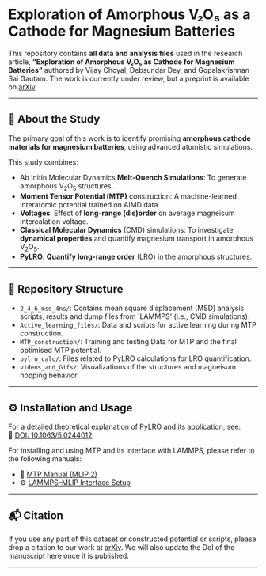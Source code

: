 
# Exploration of Amorphous V₂O₅ as a Cathode for Magnesium Batteries

This repository contains **all data and analysis files** used in the research article, **“Exploration of Amorphous V₂O₅ as Cathode for Magnesium Batteries”**  authored by Vijay Choyal, Debsundar Dey, and Gopalakrishnan Sai Gautam. The work is currently under review, but a preprint is available on [arXiv](https://arxiv.org). 

---

## 🧪 About the Study

The primary goal of this work is to identify promising **amorphous cathode materials for magnesium batteries**, using advanced atomistic simulations.

This study combines:

- Ab Initio Molecular Dynamics **Melt-Quench Simulations**: To generate amorphous V<sub>2</sub>O<sub>5</sub> structures.
- **Moment Tensor Potential (MTP)** construction: A machine-learned interatomic potential trained on AIMD data.
- **Voltages**: Effect of **long-range (dis)order** on average magneisum intercalation voltage.
- **Classical Molecular Dynamics** (CMD) simulations: To investigate **dynamical properties** and quantify magnesium transport in amorphous V<sub>2</sub>O<sub>5</sub>.
- **PyLRO**: **Quantify long-range order** (LRO) in the amorphous structures.
---

## 📁 Repository Structure

- `2_4_6_msd_4ns/`: Contains mean square displacement (MSD) analysis scripts, results and dump files from `LAMMPS' (i.e., CMD simulations).
- `Active_learning_files/`: Data and scripts for active learning during MTP construction.
- `MTP_construction/`: Training and testing Data for MTP and the final optimised MTP potential. 
- `pylro_calc/`: Files related to PyLRO calculations for LRO quantification.
- `videos_and_Gifs/`: Visualizations of the structures and magneisum hopping behavior.

---

## ⚙️ Installation and Usage

For a detailed theoretical explanation of PyLRO and its application, see:  
📄 [DOI: 10.1063/5.0244012](https://doi.org/10.1063/5.0244012)

For installing and using MTP and its interface with LAMMPS, please refer to the following manuals:

- 📘 [MTP Manual (MLIP 2)](https://gitlab.com/ashapeev/mlip-2-paper-supp-info/-/blob/master/manual.pdf)
- ⚙️ [LAMMPS–MLIP Interface Setup](https://gitlab.com/ashapeev/interface-lammps-mlip-2/-/blob/master/README.md)
---

## 📬 Citation

If you use any part of this dataset or constructed potential or scripts, please drop a citation to our work at [arXiv](https://arxiv.org). We will also update the DoI of the manuscript here once it is published.

---

